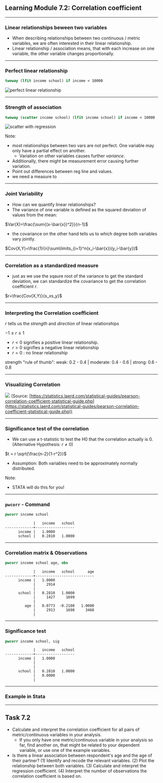 
## Learning Module 7.2: Correlation coefficient


---

### Linear relationships beween two variables

- When describing relationships between two continuous / metric variables, we are often interested in their linear relationship.
- Linear relationship / association means, that with each increase on one variable, the other variable changes proportionally.

---

### Perfect linear relationship

```stata
twoway (lfit income school) if income < 10000
```

![perfect linear relationship](img/line_income_school.svg)

---

### Strength of association

```stata
twoway (scatter income school) (lfit income school) if income < 10000

```

![scatter with regression](img/income_school.svg)

Note:

- most relationships between two vars are not perfect. One variable may only have a partial effect on another.
    - Variation on other variables causes further *variance*.
- Additionally, there might be measurement error causing further variation.
- Point out differences between reg line and values.
- we need a measure to 


---

### Joint Variability

- How can we quantify linear relationships?
- The variance of one variable is defined as the squared deviation of values from the mean:

$Var(X)=\frac{\sum{(x-\bar{x})^2}}{n-1}$ 

- the covariance on the other hand tells us to which degree both variables vary jointly.

$Cov(X,Y)=\frac{1}{n}\sum\limits_{i=1}^n(x_i-\bar{x})(y_i-\bar{y})$

---

### Correlation as a standardized measure

- just as we use the sqaure root of the variance to get the standard deviation, we can standardize the covariance to get the correlation coefficient $r$.

$r=\frac{Cov(X,Y)}{s_xs_y}$

---

### Interpreting the Correlation coefficient

$r$ tells us the *strength* and *direction* of linear relationships

$-1 \leq r \leq 1$

- $r<0$ signifies a positive linear relationship.
- $r>0$ signifies a negative linear relationship
- $r=0$ : no linear relationship

strength "rule of thumb": weak: 0.2 - 0.4 | moderate: 0.4 - 0.6 | strong: 0.6 - 0.8 

---

### Visualizing Correlation


![](https://upload.wikimedia.org/wikipedia/commons/8/83/Pearson_Correlation_Coefficient_and_associated_scatterplots.png)
(Source: [https://statistics.laerd.com/statistical-guides/pearson-correlation-coefficient-statistical-guide.php](https://statistics.laerd.com/statistical-guides/pearson-correlation-coefficient-statistical-guide.php))

---


### Significance test of the correlation

- We can use a t-statistic to test the H0 that the correlation actually is 0. (Alternative Hypothesis: $r\neq0$)

$t = r \sqrt{\frac{n-2}{1-r^2}}$

- Assumption: Both variables need to be approximately normally distributed.

Note:
- STATA will do this for you!

---

### `pwcorr` - Command

```stata
pwcorr income school
```

```
             |   income   school
-------------+------------------
      income |   1.0000 
      school |   0.2810   1.0000 
```

---

### Correlation matrix & Observations


```stata
pwcorr income school age, obs
```

```
             |   income   school      age
-------------+---------------------------
      income |   1.0000 
             |     2914
             |
      school |   0.2810   1.0000 
             |     1427     1699
             |
         age |   0.0773  -0.2108   1.0000 
             |     2913     1698     3468
             |
```

---

### Significance test

```stata
pwcorr income school, sig
```

```
             |   income   school
-------------+------------------
      income |   1.0000 
             |
             |
      school |   0.2810   1.0000 
             |   0.0000
             |
```

---

### Example in Stata

---

## Task 7.2

- Calculate and interpret the correlation coefficient for all pairs of metric/continuous variables in your analysis. 
    - If you only have one metric/continuous variable in your analysis so far, find another on, that might be related to your dependent variable, or use one of the example variables.
- Is there a linear association between respondent's age and the age of their partner? (1) Identify and recode the relevant variables. (2) Plot the relationship between both variables. (3) Calculate and interpret the regression coefficient. (4) Interpret the number of observations the correlation coefficient is based on. 
